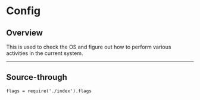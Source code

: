 Config
======

Overview
--------

This is used to check the OS and figure out how to perform various activities
in the current system.

***

Source-through
--------------

    flags = require('./index').flags
